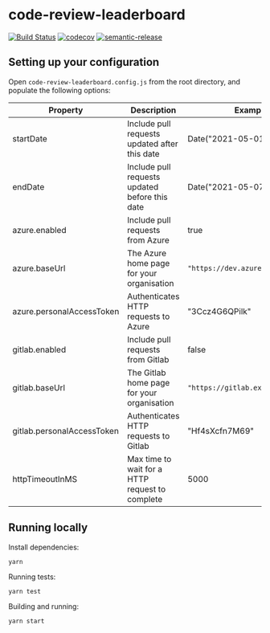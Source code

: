 # code-review-leaderboard

[![Build Status](https://dev.azure.com/lachiejames/code-review-leaderboard/_apis/build/status/lachiejames.code-review-leaderboard?branchName=main)](https://dev.azure.com/lachiejames/code-review-leaderboard/_build/latest?definitionId=12&branchName=main) [![codecov](https://codecov.io/gh/lachiejames/code-review-leaderboard/branch/main/graph/badge.svg?token=kNLA2ldKKF)](https://codecov.io/gh/lachiejames/code-review-leaderboard) [![semantic-release](https://img.shields.io/badge/%20%20%F0%9F%93%A6%F0%9F%9A%80-semantic--release-e10079.svg)](https://github.com/semantic-release/semantic-release)

## Setting up your configuration

Open `code-review-leaderboard.config.js` from the root directory, and populate the following options:

| Property                   | Description                                     | Example                           |
| -------------------------- | ----------------------------------------------- | --------------------------------- |
| startDate                  | Include pull requests updated after this date   | Date("2021-05-01")                |
| endDate                    | Include pull requests updated before this date  | Date("2021-05-07")                |
| azure.enabled              | Include pull requests from Azure                | true                              |
| azure.baseUrl              | The Azure home page for your organisation       | `"https://dev.azure.com/Example"` |
| azure.personalAccessToken  | Authenticates HTTP requests to Azure            | "3Ccz4G6QPilk"                    |
| gitlab.enabled             | Include pull requests from Gitlab               | false                             |
| gitlab.baseUrl             | The Gitlab home page for your organisation      | `"https://gitlab.example.com/"`   |
| gitlab.personalAccessToken | Authenticates HTTP requests to Gitlab           | "Hf4sXcfn7M69"                    |
| httpTimeoutInMS            | Max time to wait for a HTTP request to complete | 5000                              |

## Running locally

Install dependencies:

```
yarn
```

Running tests:

```
yarn test
```

Building and running:

```
yarn start
```
